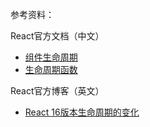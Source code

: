 
参考资料：

React官方文档（中文）

- [组件生命周期](https://doc.react-china.org/docs/react-component.html#%E7%BB%84%E4%BB%B6%E7%94%9F%E5%91%BD%E5%91%A8%E6%9C%9F)
- [生命周期函数](https://doc.react-china.org/docs/react-component.html#render)

React官方博客（英文）

- [React 16版本生命周期的变化](https://doc.react-china.org/blog/2018/03/29/react-v-16-3.html#component-lifecycle-changes)

